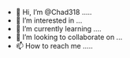 - 👋 Hi, I’m @Chad318 .....
- 👀 I’m interested in ...
- 🌱 I’m currently learning ....
- 💞️ I’m looking to collaborate on ...
- 📫 How to reach me .....

<!---
Chad318/Chad318 is a ✨ special ✨ repository because its `README.md` (this file) appears on your GitHub profile.
You can click the Preview link to take a look at your changes.
--->
